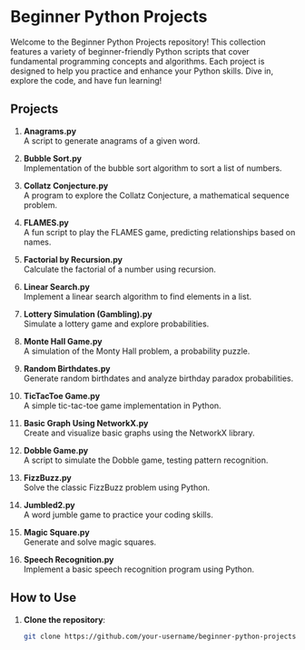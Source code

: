 # Beginner Python Projects

Welcome to the Beginner Python Projects repository! This collection features a variety of beginner-friendly Python scripts that cover fundamental programming concepts and algorithms. Each project is designed to help you practice and enhance your Python skills. Dive in, explore the code, and have fun learning!

## Projects

1. **Anagrams.py**  
   A script to generate anagrams of a given word.

2. **Bubble Sort.py**  
   Implementation of the bubble sort algorithm to sort a list of numbers.

3. **Collatz Conjecture.py**  
   A program to explore the Collatz Conjecture, a mathematical sequence problem.

4. **FLAMES.py**  
   A fun script to play the FLAMES game, predicting relationships based on names.

5. **Factorial by Recursion.py**  
   Calculate the factorial of a number using recursion.

6. **Linear Search.py**  
   Implement a linear search algorithm to find elements in a list.

7. **Lottery Simulation (Gambling).py**  
   Simulate a lottery game and explore probabilities.

8. **Monte Hall Game.py**  
   A simulation of the Monty Hall problem, a probability puzzle.

9. **Random Birthdates.py**  
   Generate random birthdates and analyze birthday paradox probabilities.

10. **TicTacToe Game.py**  
    A simple tic-tac-toe game implementation in Python.

11. **Basic Graph Using NetworkX.py**  
    Create and visualize basic graphs using the NetworkX library.

12. **Dobble Game.py**  
    A script to simulate the Dobble game, testing pattern recognition.

13. **FizzBuzz.py**  
    Solve the classic FizzBuzz problem using Python.

14. **Jumbled2.py**  
    A word jumble game to practice your coding skills.

15. **Magic Square.py**  
    Generate and solve magic squares.

16. **Speech Recognition.py**  
    Implement a basic speech recognition program using Python.

## How to Use

1. **Clone the repository**: 
   ```bash
   git clone https://github.com/your-username/beginner-python-projects.git
